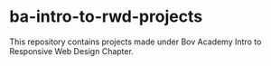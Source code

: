 # ba-intro-to-rwd-projects
This repository contains projects made under Bov Academy Intro to Responsive Web Design Chapter.
